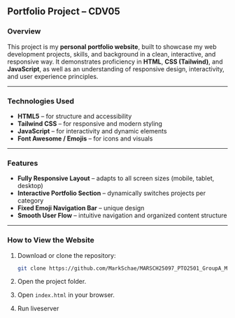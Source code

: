 ## Portfolio Project – CDV05

### Overview

This project is my **personal portfolio website**, built to showcase my web development projects, skills, and background in a clean, interactive, and responsive way. It demonstrates proficiency in **HTML**, **CSS (Tailwind)**, and **JavaScript**, as well as an understanding of responsive design, interactivity, and user experience principles.

---

### Technologies Used

* **HTML5** – for structure and accessibility
* **Tailwind CSS** – for responsive and modern styling
* **JavaScript** – for interactivity and dynamic elements
* **Font Awesome / Emojis** – for icons and visuals

---

### Features

* **Fully Responsive Layout** – adapts to all screen sizes (mobile, tablet, desktop)
* **Interactive Portfolio Section** – dynamically switches projects per category
* **Fixed Emoji Navigation Bar** – unique design
* **Smooth User Flow** – intuitive navigation and organized content structure

---

### How to View the Website

1. Download or clone the repository:

   ```bash
   git clone https://github.com/MarkSchae/MARSCH25097_PTO2501_GroupA_MarkSchaefer_CDV05.git
   ```
2. Open the project folder.
3. Open `index.html` in your browser.
4. Run liveserver


